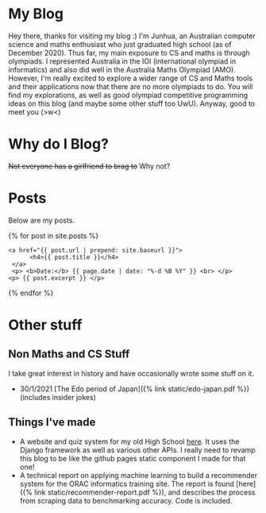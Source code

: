 # My Blog

Hey there, thanks for visiting my blog :) I'm Junhua, an Australian computer science and maths enthusiast who just graduated high school (as of December 2020). Thus far, my main exposure to CS and maths is through olympiads. I represented Australia in the IOI (international olympiad in informatics) and also did well in the Australia Maths Olympiad (AMO). However, I'm really excited to explore a wider range of CS and Maths tools and their applications now that there are no more olympiads to do. You will find my explorations, as well as good olympiad competitive programming ideas on this blog (and maybe some other stuff too UwU). Anyway, good to meet you (>w<) 

# Why do I Blog?
~~Not everyone has a girlfriend to brag to~~ Why not?
# Posts
Below are my posts. 
<div id="html" markdown="0">

{% for post in site.posts %}

    <a href="{{ post.url | prepend: site.baseurl }}">
          <h4>{{ post.title }}</h4>
     </a>
     <p> <b>Date:</b> {{ page.date | date: "%-d %B %Y" }} <br> </p>
	<p> {{ post.excerpt }} </p>
{% endfor %}

</div>

# Other stuff
## Non Maths and CS Stuff

I take great interest in history and have occasionally wrote some stuff on it.
- 30/1/2021 [The Edo period of Japan]({% link static/edo-japan.pdf %}) (includes insider jokes)

## Things I've made

- A website and quiz system for my old High School [here](https://github.com/Maths-Club). It uses the Django framework as well as various other APIs. I really need to revamp this blog to be like the github pages static component I made for that one!
- A technical report on applying machine learning to build a recommender system for the ORAC informatics training site. The report is found [here]({% link static/recommender-report.pdf %}), and describes the process from scraping data to benchmarking accuracy. Code is included.
